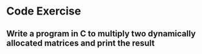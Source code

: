 # Code Exercise

## Write a program in C to multiply two dynamically allocated matrices and print the result
